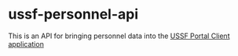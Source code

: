 # ussf-personnel-api

This is an API for bringing personnel data into the [USSF Portal Client application](https://github.com/USSF-ORBIT/ussf-portal-client)
